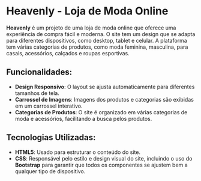 # Heavenly - Loja de Moda Online

**Heavenly** é um projeto de uma loja de moda online que oferece uma experiência de compra fácil e moderna. O site tem um design que se adapta para diferentes dispositivos, como desktop, tablet e celular. A plataforma tem várias categorias de produtos, como moda feminina, masculina, para casais, acessórios, calçados e roupas esportivas.

## Funcionalidades:

- **Design Responsivo**: O layout se ajusta automaticamente para diferentes tamanhos de tela.
- **Carrossel de Imagens**: Imagens dos produtos e categorias são exibidas em um carrossel interativo.
- **Categorias de Produtos**: O site é organizado em várias categorias de moda e acessórios, facilitando a busca pelos produtos.

## Tecnologias Utilizadas:

- **HTML5**: Usado para estruturar o conteúdo do site.
- **CSS**: Responsável pelo estilo e design visual do site, incluindo o uso do **Bootstrap** para garantir que todos os componentes se ajustem bem a qualquer tipo de dispositivo.
